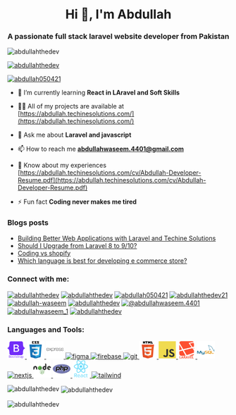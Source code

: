 <h1 align="center">Hi 👋, I'm Abdullah</h1>
<h3 align="center">A passionate full stack laravel website developer from Pakistan</h3>

<p align="left"> <img src="https://komarev.com/ghpvc/?username=abdullahthedev&label=Profile%20views&color=0e75b6&style=flat" alt="abdullahthedev" /> </p>

<p align="left"> <a href="https://github.com/ryo-ma/github-profile-trophy"><img src="https://github-profile-trophy.vercel.app/?username=abdullahthedev" alt="abdullahthedev" /></a> </p>

<p align="left"> <a href="https://twitter.com/abdullah050421" target="blank"><img src="https://img.shields.io/twitter/follow/abdullah050421?logo=twitter&style=for-the-badge" alt="abdullah050421" /></a> </p>

- 🌱 I’m currently learning **React in LAravel and Soft Skills**

- 👨‍💻 All of my projects are available at [https://abdullah.techinesolutions.com/](https://abdullah.techinesolutions.com/)

- 💬 Ask me about **Laravel and javascript**

- 📫 How to reach me **abdullahwaseem.4401@gmail.com**

- 📄 Know about my experiences [https://abdullah.techinesolutions.com/cv/Abdullah-Developer-Resume.pdf](https://abdullah.techinesolutions.com/cv/Abdullah-Developer-Resume.pdf)

- ⚡ Fun fact **Coding never makes me tired**

### Blogs posts
<!-- BLOG-POST-LIST:START -->
- [Building Better Web Applications with Laravel and Techine Solutions](https://dev.to/abdullahthedev/building-better-web-applications-with-laravel-and-techine-solutions-59m6)
- [Should I Upgrade from Laravel 8 to 9/10?](https://dev.to/abdullahthedev/should-i-upgrade-from-laravel-8-to-910-15hh)
- [Coding vs shopify](https://dev.to/abdullahthedev/coding-vs-shopify-3l99)
- [Which language is best for developing e commerce store?](https://dev.to/abdullahthedev/which-language-is-best-for-developing-e-commerce-store-1bd5)
<!-- BLOG-POST-LIST:END -->

<h3 align="left">Connect with me: </h3>
<p align="left">
<a href="https://codepen.io/abdullahthedev" target="blank"><img align="center" src="https://raw.githubusercontent.com/rahuldkjain/github-profile-readme-generator/master/src/images/icons/Social/codepen.svg" alt="abdullahthedev" height="30" width="40" /></a>
<a href="https://dev.to/abdullahthedev" target="blank"><img align="center" src="https://raw.githubusercontent.com/rahuldkjain/github-profile-readme-generator/master/src/images/icons/Social/devto.svg" alt="abdullahthedev" height="30" width="40" /></a>
<a href="https://twitter.com/abdullah050421" target="blank"><img align="center" src="https://raw.githubusercontent.com/rahuldkjain/github-profile-readme-generator/master/src/images/icons/Social/twitter.svg" alt="abdullah050421" height="30" width="40" /></a>
<a href="https://linkedin.com/in/abdullahthedev21" target="blank"><img align="center" src="https://raw.githubusercontent.com/rahuldkjain/github-profile-readme-generator/master/src/images/icons/Social/linked-in-alt.svg" alt="abdullahthedev21" height="30" width="40" /></a>
<a href="https://stackoverflow.com/users/abdullah-waseem" target="blank"><img align="center" src="https://raw.githubusercontent.com/rahuldkjain/github-profile-readme-generator/master/src/images/icons/Social/stack-overflow.svg" alt="abdullah-waseem" height="30" width="40" /></a>
<a href="https://instagram.com/abdullahthedev" target="blank"><img align="center" src="https://raw.githubusercontent.com/rahuldkjain/github-profile-readme-generator/master/src/images/icons/Social/instagram.svg" alt="abdullahthedev" height="30" width="40" /></a>
<a href="https://medium.com/@abdullahwaseem.4401" target="blank"><img align="center" src="https://raw.githubusercontent.com/rahuldkjain/github-profile-readme-generator/master/src/images/icons/Social/medium.svg" alt="@abdullahwaseem.4401" height="30" width="40" /></a>
<a href="https://www.hackerrank.com/abdullahwaseem_1" target="blank"><img align="center" src="https://raw.githubusercontent.com/rahuldkjain/github-profile-readme-generator/master/src/images/icons/Social/hackerrank.svg" alt="abdullahwaseem_1" height="30" width="40" /></a>
<a href="https://www.leetcode.com/abdullahthedev" target="blank"><img align="center" src="https://raw.githubusercontent.com/rahuldkjain/github-profile-readme-generator/master/src/images/icons/Social/leet-code.svg" alt="abdullahthedev" height="30" width="40" /></a>
</p>

<h3 align="left">Languages and Tools:</h3>
<p align="left"> <a href="https://getbootstrap.com" target="_blank" rel="noreferrer"> <img src="https://raw.githubusercontent.com/devicons/devicon/master/icons/bootstrap/bootstrap-plain-wordmark.svg" alt="bootstrap" width="40" height="40"/> </a> <a href="https://www.w3schools.com/css/" target="_blank" rel="noreferrer"> <img src="https://raw.githubusercontent.com/devicons/devicon/master/icons/css3/css3-original-wordmark.svg" alt="css3" width="40" height="40"/> </a> <a href="https://expressjs.com" target="_blank" rel="noreferrer"> <img src="https://raw.githubusercontent.com/devicons/devicon/master/icons/express/express-original-wordmark.svg" alt="express" width="40" height="40"/> </a> <a href="https://www.figma.com/" target="_blank" rel="noreferrer"> <img src="https://www.vectorlogo.zone/logos/figma/figma-icon.svg" alt="figma" width="40" height="40"/> </a> <a href="https://firebase.google.com/" target="_blank" rel="noreferrer"> <img src="https://www.vectorlogo.zone/logos/firebase/firebase-icon.svg" alt="firebase" width="40" height="40"/> </a> <a href="https://git-scm.com/" target="_blank" rel="noreferrer"> <img src="https://www.vectorlogo.zone/logos/git-scm/git-scm-icon.svg" alt="git" width="40" height="40"/> </a> <a href="https://www.w3.org/html/" target="_blank" rel="noreferrer"> <img src="https://raw.githubusercontent.com/devicons/devicon/master/icons/html5/html5-original-wordmark.svg" alt="html5" width="40" height="40"/> </a> <a href="https://developer.mozilla.org/en-US/docs/Web/JavaScript" target="_blank" rel="noreferrer"> <img src="https://raw.githubusercontent.com/devicons/devicon/master/icons/javascript/javascript-original.svg" alt="javascript" width="40" height="40"/> </a> <a href="https://laravel.com/" target="_blank" rel="noreferrer"> <img src="https://raw.githubusercontent.com/devicons/devicon/master/icons/laravel/laravel-plain-wordmark.svg" alt="laravel" width="40" height="40"/> </a> <a href="https://www.mysql.com/" target="_blank" rel="noreferrer"> <img src="https://raw.githubusercontent.com/devicons/devicon/master/icons/mysql/mysql-original-wordmark.svg" alt="mysql" width="40" height="40"/> </a> <a href="https://nextjs.org/" target="_blank" rel="noreferrer"> <img src="https://cdn.worldvectorlogo.com/logos/nextjs-2.svg" alt="nextjs" width="40" height="40"/> </a> <a href="https://nodejs.org" target="_blank" rel="noreferrer"> <img src="https://raw.githubusercontent.com/devicons/devicon/master/icons/nodejs/nodejs-original-wordmark.svg" alt="nodejs" width="40" height="40"/> </a> <a href="https://www.php.net" target="_blank" rel="noreferrer"> <img src="https://raw.githubusercontent.com/devicons/devicon/master/icons/php/php-original.svg" alt="php" width="40" height="40"/> </a> <a href="https://reactjs.org/" target="_blank" rel="noreferrer"> <img src="https://raw.githubusercontent.com/devicons/devicon/master/icons/react/react-original-wordmark.svg" alt="react" width="40" height="40"/> </a> <a href="https://tailwindcss.com/" target="_blank" rel="noreferrer"> <img src="https://www.vectorlogo.zone/logos/tailwindcss/tailwindcss-icon.svg" alt="tailwind" width="40" height="40"/> </a> </p>

<p><img align="left" src="https://github-readme-stats.vercel.app/api/top-langs?username=abdullahthedev&show_icons=true&locale=en&layout=compact" alt="abdullahthedev" /></p>

<p>&nbsp;<img align="center" src="https://github-readme-stats.vercel.app/api?username=abdullahthedev&show_icons=true&locale=en" alt="abdullahthedev" /></p>

<p><img align="center" src="https://github-readme-streak-stats.herokuapp.com/?user=abdullahthedev&" alt="abdullahthedev" /></p>
